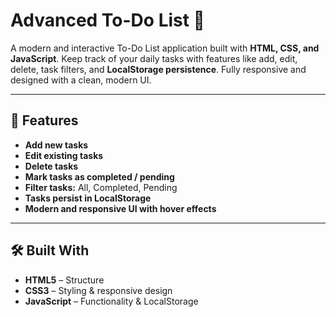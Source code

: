 # **Advanced To-Do List 📝**

A modern and interactive To-Do List application built with **HTML, CSS, and JavaScript**. Keep track of your daily tasks with features like add, edit, delete, task filters, and **LocalStorage persistence**. Fully responsive and designed with a clean, modern UI.

---

## **🚀 Features**

- **Add new tasks**  
- **Edit existing tasks**  
- **Delete tasks**  
- **Mark tasks as completed / pending**  
- **Filter tasks:** All, Completed, Pending  
- **Tasks persist in LocalStorage**  
- **Modern and responsive UI with hover effects**  

---

## **🛠 Built With**

- **HTML5** – Structure  
- **CSS3** – Styling & responsive design  
- **JavaScript** – Functionality & LocalStorage
